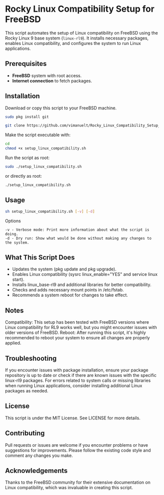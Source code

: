 # Rocky Linux Compatibility Setup for FreeBSD

This script automates the setup of Linux compatibility on FreeBSD using the Rocky Linux 9 base system (`linux-rl9`). It installs necessary packages, enables Linux compatibility, and configures the system to run Linux applications.

## Prerequisites

- **FreeBSD** system with root access.
- **Internet connection** to fetch packages.


## Installation

Download or copy this script to your FreeBSD machine.

```sh
sudo pkg install git
```
```sh
git clone https://github.com/vimanuelt/Rocky_Linux_Compatibility_Setup_for_FreeBSD
```

Make the script executable with:

```sh Rocky_Linux_Compatibility_Setup_for_FreeBSD
cd 
chmod +x setup_linux_compatibility.sh
```

Run the script as root:

```sh
sudo ./setup_linux_compatibility.sh
```

or directly as root:

```sh
./setup_linux_compatibility.sh
```

## Usage

```sh
sh setup_linux_compatibility.sh [-v] [-d]
```

Options

    -v - Verbose mode: Print more information about what the script is doing.
    -d - Dry run: Show what would be done without making any changes to the system.


## What This Script Does

- Updates the system (pkg update and pkg upgrade).
- Enables Linux compatibility (sysrc linux_enable="YES" and service linux start).
- Installs linux_base-rl9 and additional libraries for better compatibility.
- Checks and adds necessary mount points in /etc/fstab.
- Recommends a system reboot for changes to take effect.


## Notes

Compatibility: This setup has been tested with FreeBSD versions where Linux compatibility for RL9 works well, but you might encounter issues with older versions of FreeBSD.
Reboot: After running this script, it's highly recommended to reboot your system to ensure all changes are properly applied.


## Troubleshooting

If you encounter issues with package installation, ensure your package repository is up to date or check if there are known issues with the specific linux-rl9 packages.
For errors related to system calls or missing libraries when running Linux applications, consider installing additional Linux packages as needed.


## License
This script is under the MIT License. See LICENSE for more details.

## Contributing
Pull requests or issues are welcome if you encounter problems or have suggestions for improvements. Please follow the existing code style and comment any changes you make.

## Acknowledgements
Thanks to the FreeBSD community for their extensive documentation on Linux compatibility, which was invaluable in creating this script.

